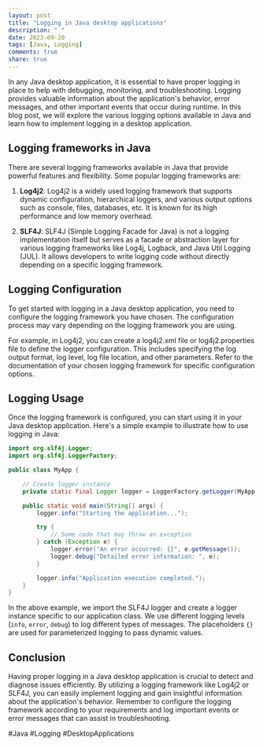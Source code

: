 ```yaml
---
layout: post
title: "Logging in Java desktop applications"
description: " "
date: 2023-09-20
tags: [Java, Logging]
comments: true
share: true
---
```


In any Java desktop application, it is essential to have proper logging in place to help with debugging, monitoring, and troubleshooting. Logging provides valuable information about the application's behavior, error messages, and other important events that occur during runtime. In this blog post, we will explore the various logging options available in Java and learn how to implement logging in a desktop application.

## Logging frameworks in Java

There are several logging frameworks available in Java that provide powerful features and flexibility. Some popular logging frameworks are:

1. **Log4j2**: Log4j2 is a widely used logging framework that supports dynamic configuration, hierarchical loggers, and various output options such as console, files, databases, etc. It is known for its high performance and low memory overhead.

2. **SLF4J**: SLF4J (Simple Logging Facade for Java) is not a logging implementation itself but serves as a facade or abstraction layer for various logging frameworks like Log4j, Logback, and Java Util Logging (JUL). It allows developers to write logging code without directly depending on a specific logging framework.

## Logging Configuration

To get started with logging in a Java desktop application, you need to configure the logging framework you have chosen. The configuration process may vary depending on the logging framework you are using.

For example, in Log4j2, you can create a log4j2.xml file or log4j2.properties file to define the logger configuration. This includes specifying the log output format, log level, log file location, and other parameters. Refer to the documentation of your chosen logging framework for specific configuration options.

## Logging Usage

Once the logging framework is configured, you can start using it in your Java desktop application. Here's a simple example to illustrate how to use logging in Java:

```java
import org.slf4j.Logger;
import org.slf4j.LoggerFactory;

public class MyApp {

    // Create logger instance
    private static final Logger logger = LoggerFactory.getLogger(MyApp.class);

    public static void main(String[] args) {
        logger.info("Starting the application...");

        try {
            // Some code that may throw an exception
        } catch (Exception e) {
            logger.error("An error occurred: {}", e.getMessage());
            logger.debug("Detailed error information: ", e);
        }

        logger.info("Application execution completed.");
    }
}
```

In the above example, we import the SLF4J logger and create a logger instance specific to our application class. We use different logging levels (`info`, `error`, `debug`) to log different types of messages. The placeholders `{}` are used for parameterized logging to pass dynamic values.

## Conclusion

Having proper logging in a Java desktop application is crucial to detect and diagnose issues efficiently. By utilizing a logging framework like Log4j2 or SLF4J, you can easily implement logging and gain insightful information about the application's behavior. Remember to configure the logging framework according to your requirements and log important events or error messages that can assist in troubleshooting.

#Java #Logging #DesktopApplications